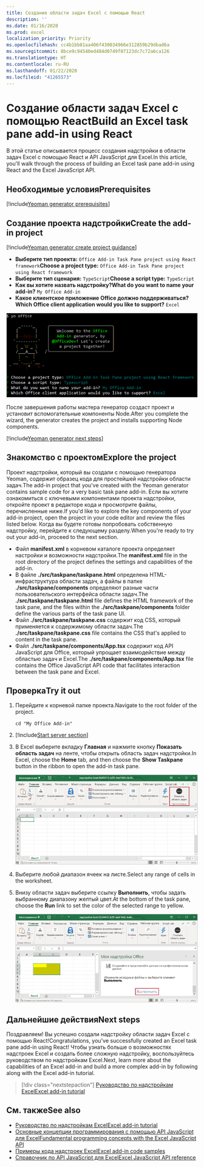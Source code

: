 ```yaml
---
title: Создание области задач Excel с помощью React
description: ''
ms.date: 01/16/2020
ms.prod: excel
localization_priority: Priority
ms.openlocfilehash: cc4b1bb81aa406f430034966e312859b29dbad6a
ms.sourcegitcommit: 8bce9c94540ed484d0749f07123dc7c72a6ca126
ms.translationtype: HT
ms.contentlocale: ru-RU
ms.lasthandoff: 01/22/2020
ms.locfileid: "41265573"
---
```

# <a name="build-an-excel-task-pane-add-in-using-react"></a><span data-ttu-id="68e79-102">Создание области задач Excel с помощью React</span><span class="sxs-lookup"><span data-stu-id="68e79-102">Build an Excel task pane add-in using React</span></span>

<span data-ttu-id="68e79-103">В этой статье описывается процесс создания надстройки в области задач Excel с помощью React и API JavaScript для Excel.</span><span class="sxs-lookup"><span data-stu-id="68e79-103">In this article, you'll walk through the process of building an Excel task pane add-in using React and the Excel JavaScript API.</span></span>

## <a name="prerequisites"></a><span data-ttu-id="68e79-104">Необходимые условия</span><span class="sxs-lookup"><span data-stu-id="68e79-104">Prerequisites</span></span>

[!include[Yeoman generator prerequisites](../includes/quickstart-yo-prerequisites.md)]

## <a name="create-the-add-in-project"></a><span data-ttu-id="68e79-105">Создание проекта надстройки</span><span class="sxs-lookup"><span data-stu-id="68e79-105">Create the add-in project</span></span>

[!include[Yeoman generator create project guidance](../includes/yo-office-command-guidance.md)]

- <span data-ttu-id="68e79-106">**Выберите тип проекта:** `Office Add-in Task Pane project using React framework`</span><span class="sxs-lookup"><span data-stu-id="68e79-106">**Choose a project type:** `Office Add-in Task Pane project using React framework`</span></span>
- <span data-ttu-id="68e79-107">**Выберите тип сценария:** `TypeScript`</span><span class="sxs-lookup"><span data-stu-id="68e79-107">**Choose a script type:** `TypeScript`</span></span>
- <span data-ttu-id="68e79-108">**Как вы хотите назвать надстройку?**</span><span class="sxs-lookup"><span data-stu-id="68e79-108">**What do you want to name your add-in?**</span></span> `My Office Add-in`
- <span data-ttu-id="68e79-109">**Какое клиентское приложение Office должно поддерживаться?**</span><span class="sxs-lookup"><span data-stu-id="68e79-109">**Which Office client application would you like to support?**</span></span> `Excel`

![Генератор Yeoman](../images/yo-office-excel-react-2.png)

<span data-ttu-id="68e79-111">После завершения работы мастера генератор создаст проект и установит вспомогательные компоненты Node.</span><span class="sxs-lookup"><span data-stu-id="68e79-111">After you complete the wizard, the generator creates the project and installs supporting Node components.</span></span>

[!include[Yeoman generator next steps](../includes/yo-office-next-steps.md)]

## <a name="explore-the-project"></a><span data-ttu-id="68e79-112">Знакомство с проектом</span><span class="sxs-lookup"><span data-stu-id="68e79-112">Explore the project</span></span>

<span data-ttu-id="68e79-113">Проект надстройки, который вы создали с помощью генератора Yeoman, содержит образец кода для простейшей надстройки области задач.</span><span class="sxs-lookup"><span data-stu-id="68e79-113">The add-in project that you've created with the Yeoman generator contains sample code for a very basic task pane add-in.</span></span> <span data-ttu-id="68e79-114">Если вы хотите ознакомиться с ключевыми компонентами проекта надстройки, откройте проект в редакторе кода и просмотрите файлы, перечисленные ниже.</span><span class="sxs-lookup"><span data-stu-id="68e79-114">If you'd like to explore the key components of your add-in project, open the project in your code editor and review the files listed below.</span></span> <span data-ttu-id="68e79-115">Когда вы будете готовы попробовать собственную надстройку, перейдите к следующему разделу.</span><span class="sxs-lookup"><span data-stu-id="68e79-115">When you're ready to try out your add-in, proceed to the next section.</span></span>

- <span data-ttu-id="68e79-116">Файл **manifest.xml** в корневом каталоге проекта определяет настройки и возможности надстройки.</span><span class="sxs-lookup"><span data-stu-id="68e79-116">The **manifest.xml** file in the root directory of the project defines the settings and capabilities of the add-in.</span></span>
- <span data-ttu-id="68e79-117">В файле **./src/taskpane/taskpane.html** определена HTML-инфраструктура области задач, а файлы в папке **./src/taskpane/components** определяют разные части пользовательского интерфейса области задач.</span><span class="sxs-lookup"><span data-stu-id="68e79-117">The **./src/taskpane/taskpane.html** file defines the HTML framework of the task pane, and the files within the **./src/taskpane/components** folder define the various parts of the task pane UI.</span></span>
- <span data-ttu-id="68e79-118">Файл **./src/taskpane/taskpane.css** содержит код CSS, который применяется к содержимому области задач.</span><span class="sxs-lookup"><span data-stu-id="68e79-118">The **./src/taskpane/taskpane.css** file contains the CSS that's applied to content in the task pane.</span></span>
- <span data-ttu-id="68e79-119">Файл **./src/taskpane/components/App.tsx** содержит код API JavaScript для Office, который упрощает взаимодействие между областью задач и Excel.</span><span class="sxs-lookup"><span data-stu-id="68e79-119">The **./src/taskpane/components/App.tsx** file contains the Office JavaScript API code that facilitates interaction between the task pane and Excel.</span></span>

## <a name="try-it-out"></a><span data-ttu-id="68e79-120">Проверка</span><span class="sxs-lookup"><span data-stu-id="68e79-120">Try it out</span></span>

1. <span data-ttu-id="68e79-121">Перейдите к корневой папке проекта.</span><span class="sxs-lookup"><span data-stu-id="68e79-121">Navigate to the root folder of the project.</span></span>

    ```command&nbsp;line
    cd "My Office Add-in"
    ```

2. [!include[Start server section](../includes/quickstart-yo-start-server-excel.md)] 

3. <span data-ttu-id="68e79-122">В Excel выберите вкладку **Главная** и нажмите кнопку **Показать область задач** на ленте, чтобы открыть область задач надстройки.</span><span class="sxs-lookup"><span data-stu-id="68e79-122">In Excel, choose the **Home** tab, and then choose the **Show Taskpane** button in the ribbon to open the add-in task pane.</span></span>

    ![Кнопка надстройки Excel](../images/excel-quickstart-addin-3b.png)

4. <span data-ttu-id="68e79-124">Выберите любой диапазон ячеек на листе.</span><span class="sxs-lookup"><span data-stu-id="68e79-124">Select any range of cells in the worksheet.</span></span>

5. <span data-ttu-id="68e79-125">Внизу области задач выберите ссылку **Выполнить**, чтобы задать выбранному диапазону желтый цвет.</span><span class="sxs-lookup"><span data-stu-id="68e79-125">At the bottom of the task pane, choose the **Run** link to set the color of the selected range to yellow.</span></span>

    ![Надстройка Excel](../images/excel-quickstart-addin-3c.png)

## <a name="next-steps"></a><span data-ttu-id="68e79-127">Дальнейшие действия</span><span class="sxs-lookup"><span data-stu-id="68e79-127">Next steps</span></span>

<span data-ttu-id="68e79-128">Поздравляем! Вы успешно создали надстройку области задач Excel с помощью React!</span><span class="sxs-lookup"><span data-stu-id="68e79-128">Congratulations, you've successfully created an Excel task pane add-in using React!</span></span> <span data-ttu-id="68e79-129">Чтобы узнать больше о возможностях надстроек Excel и создать более сложную надстройку, воспользуйтесь руководством по надстройкам Excel.</span><span class="sxs-lookup"><span data-stu-id="68e79-129">Next, learn more about the capabilities of an Excel add-in and build a more complex add-in by following along with the Excel add-in tutorial.</span></span>

> [!div class="nextstepaction"]
> [<span data-ttu-id="68e79-130">Руководство по надстройкам Excel</span><span class="sxs-lookup"><span data-stu-id="68e79-130">Excel add-in tutorial</span></span>](../tutorials/excel-tutorial.md)

## <a name="see-also"></a><span data-ttu-id="68e79-131">См. также</span><span class="sxs-lookup"><span data-stu-id="68e79-131">See also</span></span>

* [<span data-ttu-id="68e79-132">Руководство по надстройкам Excel</span><span class="sxs-lookup"><span data-stu-id="68e79-132">Excel add-in tutorial</span></span>](../tutorials/excel-tutorial-create-table.md)
* [<span data-ttu-id="68e79-133">Основные концепции программирования с помощью API JavaScript для Excel</span><span class="sxs-lookup"><span data-stu-id="68e79-133">Fundamental programming concepts with the Excel JavaScript API</span></span>](../excel/excel-add-ins-core-concepts.md)
* [<span data-ttu-id="68e79-134">Примеры кода надстроек Excel</span><span class="sxs-lookup"><span data-stu-id="68e79-134">Excel add-in code samples</span></span>](https://developer.microsoft.com/office/gallery/?filterBy=Samples,Excel)
* [<span data-ttu-id="68e79-135">Справочник по API JavaScript для Excel</span><span class="sxs-lookup"><span data-stu-id="68e79-135">Excel JavaScript API reference</span></span>](/office/dev/add-ins/reference/overview/excel-add-ins-reference-overview)

